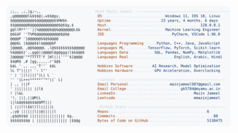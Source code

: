 <picture>
  <source srcset="https://raw.githubusercontent.com/mmazinjameel/mmazinjameel/main/dark_mode.svg?v=1741716814" media="(prefers-color-scheme: dark)">
  <img src="https://raw.githubusercontent.com/mmazinjameel/mmazinjameel/main/light_mode.svg?v=1741716814">
</picture>
